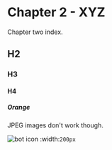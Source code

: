 # Chapter 2 - XYZ

Chapter two index.

## H2

### H3

#### H4

##### Orange


JPEG images don't work though.


![bot icon](../_static/bot.png)
:width:`200px`
